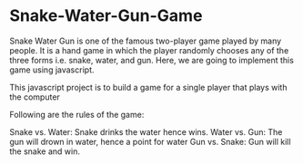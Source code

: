 # Snake-Water-Gun-Game
Snake Water Gun is one of the famous two-player game played by many people. It is a hand game in which the player randomly chooses any of the three forms i.e. snake, water, and gun. Here, we are going to implement this game using javascript. 

This javascript project is to build a game for a single player that plays with the computer 

Following are the rules of the game:

Snake vs. Water: Snake drinks the water hence wins.
Water vs. Gun: The gun will drown in water, hence a point for water
Gun vs. Snake: Gun will kill the snake and win.

